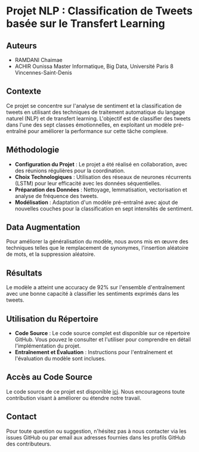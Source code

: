 # Projet NLP : Classification de Tweets basée sur le Transfert Learning

## Auteurs
- RAMDANI Chaimae
- ACHIR Ounissa
Master Informatique, Big Data, Université Paris 8 Vincennes-Saint-Denis

## Contexte
Ce projet se concentre sur l'analyse de sentiment et la classification de tweets en utilisant des techniques de traitement automatique du langage naturel (NLP) et de transfert learning. L'objectif est de classifier des tweets dans l'une des sept classes émotionnelles, en exploitant un modèle pré-entraîné pour améliorer la performance sur cette tâche complexe.

## Méthodologie
- **Configuration du Projet** : Le projet a été réalisé en collaboration, avec des réunions régulières pour la coordination.
- **Choix Technologiques** : Utilisation des réseaux de neurones récurrents (LSTM) pour leur efficacité avec les données séquentielles.
- **Préparation des Données** : Nettoyage, lemmatisation, vectorisation et analyse de fréquence des tweets.
- **Modélisation** : Adaptation d'un modèle pré-entraîné avec ajout de nouvelles couches pour la classification en sept intensités de sentiment.

## Data Augmentation
Pour améliorer la généralisation du modèle, nous avons mis en œuvre des techniques telles que le remplacement de synonymes, l'insertion aléatoire de mots, et la suppression aléatoire.

## Résultats
Le modèle a atteint une accuracy de 92% sur l'ensemble d'entraînement avec une bonne capacité à classifier les sentiments exprimés dans les tweets.

## Utilisation du Répertoire
- **Code Source** : Le code source complet est disponible sur ce répertoire GitHub. Vous pouvez le consulter et l'utiliser pour comprendre en détail l'implémentation du projet.
- **Entraînement et Évaluation** : Instructions pour l'entraînement et l'évaluation du modèle sont incluses.

## Accès au Code Source
Le code source de ce projet est disponible [ici](https://github.com/OuniAchir/Projet-NLP). Nous encourageons toute contribution visant à améliorer ou étendre notre travail.

## Contact
Pour toute question ou suggestion, n'hésitez pas à nous contacter via les issues GitHub ou par email aux adresses fournies dans les profils GitHub des contributeurs.
